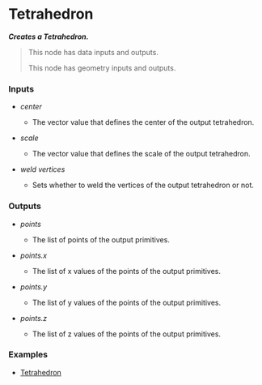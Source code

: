 # Tetrahedron

**_Creates a Tetrahedron._**

> This node has data inputs and outputs.
>
> This node has geometry inputs and outputs.


### Inputs

* _center_

  * The vector value that defines the center of the output tetrahedron.

* _scale_

  * The vector value that defines the scale of the output tetrahedron.

* _weld vertices_

  * Sets whether to weld the vertices of the output tetrahedron or not.


### Outputs

* _points_

  * The list of points of the output primitives.

* _points.x_

  * The list of x values of the points of the output primitives.

* _points.y_

  * The list of y values of the points of the output primitives.

* _points.z_

  * The list of z values of the points of the output primitives.


### Examples



* <a href="https://creator.trimble.com/graph?assetURI=whp:a63e8834-653b-465c-8567-82912ffb2791&version=latest" target="_blank">Tetrahedron</a>
